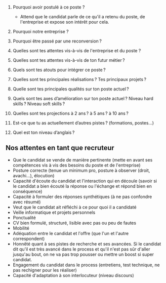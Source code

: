 1. Pourquoi avoir postulé à ce poste ?
    - Attend que le candidat parle de ce qu'il a retenu du poste, de l'entreprise et expose son intérêt pour cela.

2. Pourquoi notre entreprise ?

3. Pourquoi être passé par une reconversion ? 

4. Quelles sont tes attentes vis-à-vis de l'entreprise et du poste ?

5. Quelles sont tes attentes vis-à-vis de ton futur métier ? 

6. Quels sont tes atouts pour intégrer ce poste ? 

7. Quelles sont tes principales réalisations ? Tes principaux projets ? 

8. Quelle sont tes principales qualités sur ton poste actuel ? 

9. Quels sont tes axes d’amélioration sur ton poste actuel ? Niveau hard skills ? Niveau soft skills ? 

10. Quelles sont tes projections à 2 ans ? à 5 ans ? à 10 ans ? 

11. Est-ce que tu as actuellement d’autres pistes ? (formations, postes…) 

12. Quel est ton niveau d’anglais ? 


## Nos attentes en tant que recruteur

- Que le candidat se vende de manière pertinente (mette en avant ses compétences vis à vis des besoins du poste et de l'entreprise)
- Posture correcte (tenue un minimum pro, posture à observer (droit, avachi...), élocution)
- Capacité d'écoute du candidat et l'interaction qui en découle (savoir si le candidat a bien écouté la réponse ou l'échange et répond bien en conséquence)
- Capacité à formuler des réponses synthétiques (à ne pas confondre avec résumé)
- Veut que le candidat ait réfléchi à ce pour quoi il a candidaté
- Veille informatique et projets personnels
- Ponctualité
- CV bien formulé, structuré, lisible avec pas ou peu de fautes
- Mobilité
- Adéquation entre le candidat et l'offre (que l'un et l'autre correspondent)
- Honnêté quant à ses pistes de recherche et ses avancées. Si le candidat dit qu'il est très avancé dans le process et qu'il n'est pas sûr d'aller jusqu'au bout, on ne va pas trop pousser ou mettre un boost si super candidat. 
- Engagement du candidat dans le process (entretiens, test technique, ne pas rechigner pour les réaliser)
- Capacité d'adaptation à son interlocuteur (niveau discours)
